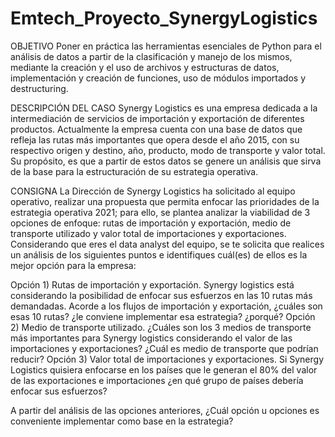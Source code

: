 # Emtech_Proyecto_SynergyLogistics

OBJETIVO
Poner en práctica las herramientas esenciales de Python para el análisis de datos a partir de la clasificación y manejo de los mismos, 
mediante la creación y el uso de archivos y estructuras de datos, implementación y creación de funciones, uso de módulos importados y destructuring.

DESCRIPCIÓN DEL CASO
Synergy Logistics es una empresa dedicada a la intermediación de servicios de importación y exportación de diferentes productos. 
Actualmente la empresa cuenta con una base de datos que refleja las rutas más importantes que opera desde el año 2015, 
con su respectivo origen y destino, año, producto, modo de transporte y valor total. Su propósito, es que a partir de estos datos se genere un análisis 
que sirva de la base para la estructuración de su estrategia operativa.

CONSIGNA
La Dirección de Synergy Logistics ha solicitado al equipo operativo, realizar una propuesta que permita enfocar las prioridades de la estrategia operativa 2021; para ello, se plantea analizar la viabilidad de 3 opciones de enfoque: rutas de importación y exportación, medio de transporte utilizado y valor total de importaciones y exportaciones. Considerando que eres el data analyst del equipo, se te solicita que realices un análisis de los siguientes puntos e identifiques cuál(es) de ellos es la mejor opción para la empresa:

Opción 1) Rutas de importación y exportación. Synergy logistics está considerando la posibilidad de enfocar sus esfuerzos en las 10 rutas más demandadas. Acorde a los flujos de importación y exportación, ¿cuáles son esas 10 rutas? ¿le conviene implementar esa estrategia? ¿porqué?
Opción 2) Medio de transporte utilizado. ¿Cuáles son los 3 medios de transporte más importantes para Synergy logistics considerando el valor de las importaciones y exportaciones? ¿Cuál es medio de transporte que podrían reducir?
Opción 3) Valor total de importaciones y exportaciones. Si Synergy Logistics quisiera enfocarse en los países que le generan el 80% del valor de las exportaciones e importaciones ¿en qué grupo de países debería enfocar sus esfuerzos?

 A partir del análisis de las opciones anteriores, ¿Cuál opción u opciones es conveniente implementar como base en la estrategia?

